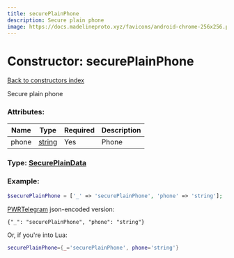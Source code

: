 ```yaml
---
title: securePlainPhone
description: Secure plain phone
image: https://docs.madelineproto.xyz/favicons/android-chrome-256x256.png
---
```

# Constructor: securePlainPhone  
[Back to constructors index](index.md)



Secure plain phone

### Attributes:

| Name     |    Type       | Required | Description |
|----------|---------------|----------|-------------|
|phone|[string](../types/string.md) | Yes|Phone|



### Type: [SecurePlainData](../types/SecurePlainData.md)


### Example:

```php
$securePlainPhone = ['_' => 'securePlainPhone', 'phone' => 'string'];
```  

[PWRTelegram](https://pwrtelegram.xyz) json-encoded version:

```
{"_": "securePlainPhone", "phone": "string"}
```


Or, if you're into Lua:

```lua
securePlainPhone={_='securePlainPhone', phone='string'}

```


